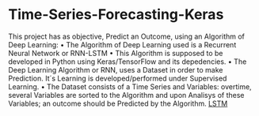 # Time-Series-Forecasting-Keras

This project has as objective, Predict an Outcome, using an
Algorithm of Deep Learning:
• The Algorithm of Deep Learning used is a Recurrent Neural Network or RNN-LSTM
• This Algorithm is supposed to be developed in Python using Keras/TensorFlow and its
  depedencies.
• The Deep Learning Algorithm or RNN, uses a Dataset in order to make Prediction. 
  It´s Learning is developed/performed under Supervised Learning.
• The Dataset consists of a Time Series and Variables: overtime, several Variables are
  sorted to the Algorithm and upon Analisys of these Variables; an outcome should be
  Predicted by the Algorithm. 
[LSTM](http://colah.github.io/posts/2015-08-Understanding-LSTMs/)
